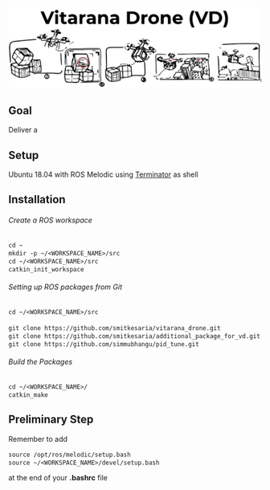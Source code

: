 <p align="center">
  <img src="https://github.com/MarcoMustacchi/e-yantra/blob/main/VitaranDroneCompetition.svg" width="1440">
</p>

## Goal 
Deliver a 

## Setup 
Ubuntu 18.04 with ROS Melodic using [Terminator](https://gnome-terminator.org/) as shell

## Installation
###### Create a ROS workspace

```
cd ~
mkdir -p ~/<WORKSPACE_NAME>/src
cd ~/<WORKSPACE_NAME>/src
catkin_init_workspace
```

###### Setting up ROS packages from Git
```
cd ~/<WORKSPACE_NAME>/src

git clone https://github.com/smitkesaria/vitarana_drone.git
git clone https://github.com/smitkesaria/additional_package_for_vd.git
git clone https://github.com/simmubhangu/pid_tune.git

```

###### Build the Packages

```
cd ~/<WORKSPACE_NAME>/
catkin_make 
```

## Preliminary Step
Remember to add 
```
source /opt/ros/melodic/setup.bash
source ~/<WORKSPACE_NAME>/devel/setup.bash
```
at the end of your **.bashrc** file


